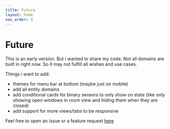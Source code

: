 ```yaml
---
title: Future
layout: home
nav_order: 9
---
```


# Future

This is an early version. But i wanted to share my code.
Not all domains are built in right now. So it may not fulfill all wishes and use cases.

Things i want to add:

- themes for menu bar at bottom (maybe just on mobile)
- add all entity domains
- add conditional cards for binary sensors to only show on state (like only showing open windows in room view and hiding them when they are closed)
- add support for more views/tabs to be responsive

Feel free to open an issue or a feature request [here](https://github.com/xBourner/auto-dash/issues)
